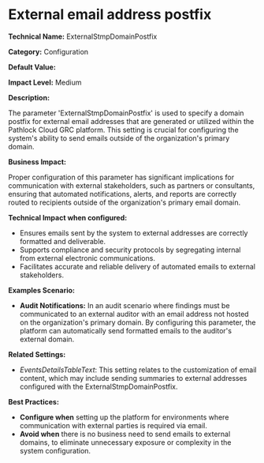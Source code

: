 # External email address postfix

**Technical Name:** ExternalStmpDomainPostfix

**Category:** Configuration

**Default Value:** 

**Impact Level:** Medium

**Description:** 

The parameter 'ExternalStmpDomainPostfix' is used to specify a domain postfix for external email addresses that are generated or utilized within the Pathlock Cloud GRC platform. This setting is crucial for configuring the system's ability to send emails outside of the organization's primary domain.

**Business Impact:**

Proper configuration of this parameter has significant implications for communication with external stakeholders, such as partners or consultants, ensuring that automated notifications, alerts, and reports are correctly routed to recipients outside of the organization's primary email domain.

**Technical Impact when configured:**

- Ensures emails sent by the system to external addresses are correctly formatted and deliverable.
- Supports compliance and security protocols by segregating internal from external electronic communications.
- Facilitates accurate and reliable delivery of automated emails to external stakeholders.

**Examples Scenario:**

- **Audit Notifications:** In an audit scenario where findings must be communicated to an external auditor with an email address not hosted on the organization's primary domain. By configuring this parameter, the platform can automatically send formatted emails to the auditor's external domain.

**Related Settings:**

- *EventsDetailsTableText*: This setting relates to the customization of email content, which may include sending summaries to external addresses configured with the ExternalStmpDomainPostfix.

**Best Practices:** 

- **Configure when** setting up the platform for environments where communication with external parties is required via email.
- **Avoid when** there is no business need to send emails to external domains, to eliminate unnecessary exposure or complexity in the system configuration.